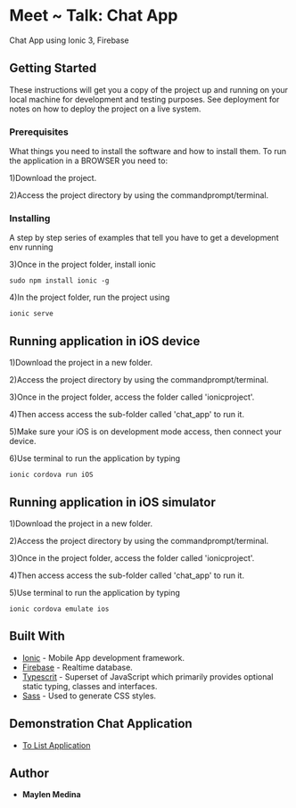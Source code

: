 # Meet ~ Talk: Chat App
Chat App using Ionic 3, Firebase
## Getting Started

These instructions will get you a copy of the project up and running on your local machine for development and testing purposes. See deployment for notes on how to deploy the project on a live system.

### Prerequisites

What things you need to install the software and how to install them. To run the application in a BROWSER you need to:

1)Download the project.

2)Access the project directory by using the commandprompt/terminal.

### Installing

A step by step series of examples that tell you have to get a development env running

3)Once in the project folder, install ionic

```
sudo npm install ionic -g 
```

4)In the project folder, run the project using

```
ionic serve
```


## Running application in iOS device

1)Download the project in a new folder. 

2)Access the project directory by using the commandprompt/terminal.

3)Once in the project folder, access the folder called 'ionicproject'.

4)Then access access the sub-folder called 'chat_app' to run it.

5)Make sure your iOS is on development mode access, then connect your device. 

6)Use terminal to run the application by typing

```
ionic cordova run iOS
```

## Running application in iOS simulator

1)Download the project in a new folder. 

2)Access the project directory by using the commandprompt/terminal.

3)Once in the project folder, access the folder called 'ionicproject'.

4)Then access access the sub-folder called 'chat_app' to run it.

5)Use terminal to run the application by typing

```
ionic cordova emulate ios
```

## Built With

* [Ionic](https://ionicframework.com/docs/intro/concepts/) - Mobile App development framework.
* [Firebase](https://firebase.google.com/) - Realtime database.
* [Typescrit](https://www.typescriptlang.org/index.html) - Superset of JavaScript which primarily provides optional static typing, classes and interfaces. 
* [Sass](https://sass-lang.com/documentation/file.SASS_REFERENCE.html) - Used to generate CSS styles.

## Demonstration Chat Application

* [To List Application](https://youtu.be/KZQKB7-bPhY)

## Author

* **Maylen Medina**

